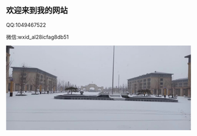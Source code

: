 ## 欢迎来到我的网站


QQ:1049467522


微信:wxid_al28icfag8db51




<p><img src="https://raw.githubusercontent.com/1049467522/1049467522.github.io/master/11.jpg" alt="1" /></p>
</code></pre></div></div>

